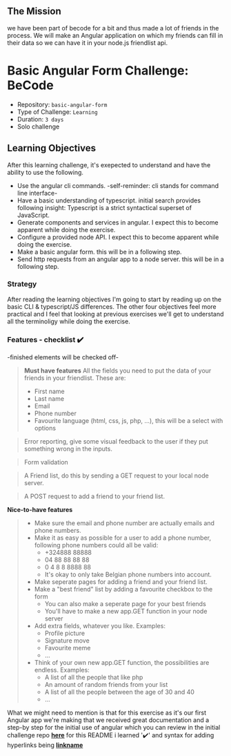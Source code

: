 ## The Mission
we have been part of becode for a bit and thus made a lot of friends in the process. We will make an Angular application on which my friends can fill in their data so we can have it in your node.js friendlist api.

# Basic Angular Form Challenge: BeCode

- Repository: `basic-angular-form`
- Type of Challenge: `Learning`
- Duration: `3 days`
- Solo challenge

## Learning Objectives 
After this learning challenge, it's exepected to understand and have the ability to use the following. 
- Use the angular cli commands. -self-reminder: cli stands for command line interface-
- Have a basic understanding of typescript.  initial search provides following insight: Typescript is a strict syntactical superset of JavaScript. 
- Generate components and services in angular. I expect this to become apparent while doing the exercise. 
- Configure a provided node API. I expect this to become apparent while doing the exercise. 
- Make a basic angular form. this will be in a following step. 
- Send http requests from an angular app to a node server. this will be in a following step. 

### Strategy
After reading the learning objectives I'm going to start by reading up on the basic CLI & typescript/JS differences. 
The other four objectives feel more practical and I feel that looking at previous exercises we'll get to understand all the terminoligy while doing the exercise. 

### Features - checklist :heavy_check_mark:
-finished elements will be checked off-
>__Must have features__
>All the fields you need to put the data of your friends in your friendlist. These are:
>- First name
>- Last name
>- Email
>- Phone number
>- Favourite language (html, css, js, php, ...), this will be a select with options

>Error reporting, give some visual feedback to the user if they put something wrong in the inputs.

>Form validation

>A Friend list, do this by sending a GET request to your local node server.

>A POST request to add a friend to your friend list.


__Nice-to-have features__
>- Make sure the email and phone number are actually emails and phone numbers.
>- Make it as easy as possible for a user to add a phone number, following phone numbers could all be valid:
>    - +324888 88888
>    - 04 88 88 88 88
>    - 0      4 8     8 8888 88
>    - It's okay to only take Belgian phone numbers into account.
>- Make seperate pages for adding a friend and your friend list.
>- Make a "best friend" list by adding a favourite checkbox to the form
>    - You can also make a seperate page for your best friends
>    - You'll have to make a new app.GET function in your node server
>- Add extra fields, whatever you like. Examples:
>    - Profile picture
>    - Signature move
>    - Favourite meme
>    - ...
>- Think of your own new app.GET function, the possibilities are endless. Examples:
>    - A list of all the people that like php
>    - An amount of random friends from your list
>    - A list of all the people between the age of 30 and 40
>    - ...

What we might need to mention is that for this exercise as it's our first Angular app we're making that we received great documentation and a step-by step for the initial use of angular which you can review in the initial challenge repo [__here__](https://github.com/becodeorg/ANT-Lamarr-5.34/tree/fffc56a288a6d83f400d775589f910472fa12220/2.The-Hill/angular/intro)
for this README i learned 
':heavy_check_mark:' 
and syntax for adding hyperlinks being 
[__linkname__](linkurl)
